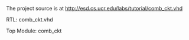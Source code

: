 The project source is at http://esd.cs.ucr.edu/labs/tutorial/comb_ckt.vhd

RTL: comb_ckt.vhd

Top Module: comb_ckt
